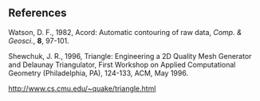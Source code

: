 References
----------

Watson, D. F., 1982, Acord: Automatic contouring of raw data, *Comp. &
Geosci.*, **8**, 97-101.

Shewchuk, J. R., 1996, Triangle: Engineering a 2D Quality Mesh Generator
and Delaunay Triangulator, First Workshop on Applied Computational
Geometry (Philadelphia, PA), 124-133, ACM, May 1996.

http://www.cs.cmu.edu/~quake/triangle.html

